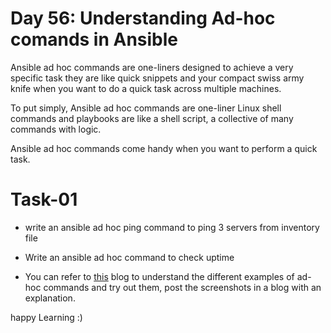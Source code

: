 # Day 56: Understanding Ad-hoc comands in Ansible

Ansible ad hoc commands are one-liners designed to achieve a very specific task they are like quick snippets and your compact swiss army knife when you want to do a quick task across multiple machines.

To put simply, Ansible ad hoc commands are one-liner Linux shell commands and playbooks are like a shell script, a collective of many commands with logic.

Ansible ad hoc commands come handy when you want to perform a quick task.

# Task-01

- write an ansible ad hoc ping command to ping 3 servers from inventory file
- Write an ansible ad hoc command to check uptime

- You can refer to [this](https://www.middlewareinventory.com/blog/ansible-ad-hoc-commands/) blog to understand the different examples of ad-hoc commands and try out them, post the screenshots in a blog with an explanation.

happy Learning :)